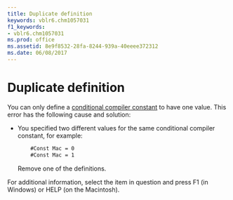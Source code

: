 ```yaml
---
title: Duplicate definition
keywords: vblr6.chm1057031
f1_keywords:
- vblr6.chm1057031
ms.prod: office
ms.assetid: 8e9f8532-28fa-8244-939a-40eeee372312
ms.date: 06/08/2017
---
```



# Duplicate definition

You can only define a [conditional compiler constant](vbe-glossary.md) to have one value. This error has the following cause and solution:

- You specified two different values for the same conditional compiler constant, for example:
    
  ```vb
      #Const Mac = 0 
      #Const Mac = 1 
  ```

  Remove one of the definitions.
    

For additional information, select the item in question and press F1 (in Windows) or HELP (on the Macintosh).

